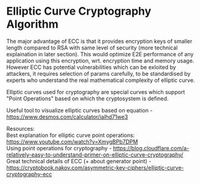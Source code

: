 
# Elliptic Curve Cryptography Algorithm

The major advantage of ECC is that it provides encryption keys of smaller length compared to RSA with same level of security (more technical explaination in later section). This would optimize E2E performance of any application using this encryption, wrt. encryption time and memory usage. However ECC has potential vulnerabilities which can be exloited by attackers, it requires selection of params carefully, to be standardised by experts who understand the real mathematical complexity of elliptic curve.  

Elliptic curves used for cryptography are special curves which support "Point Operations" based on which the cryptosystem is defined.  

Useful tool to visualize elliptic curves based on equation - https://www.desmos.com/calculator/ialhd71we3  

Resources:  
Best explanation for elliptic curve point operations: https://www.youtube.com/watch?v=XmygBPb7DPM  
Using point operations for cryptography - https://blog.cloudflare.com/a-relatively-easy-to-understand-primer-on-elliptic-curve-cryptography/  
Great technical details of ECC (+ about generator point) - https://cryptobook.nakov.com/asymmetric-key-ciphers/elliptic-curve-cryptography-ecc  
